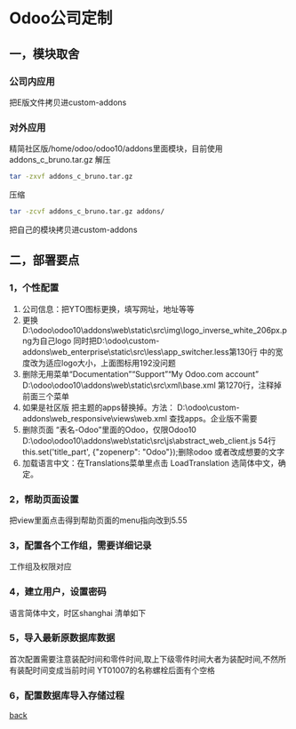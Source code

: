 # Odoo公司定制

## 一，模块取舍
### 公司内应用
把E版文件拷贝进custom-addons

### 对外应用 
精简社区版/home/odoo/odoo10/addons里面模块，目前使用addons_c_bruno.tar.gz
解压
```sh
tar -zxvf addons_c_bruno.tar.gz
```
压缩
```sh
tar -zcvf addons_c_bruno.tar.gz addons/
```
把自己的模块拷贝进custom-addons

## 二，部署要点
### 1，个性配置
1. 公司信息：把YTO图标更换，填写网址，地址等等
2. 更换D:\odoo\odoo10\addons\web\static\src\img\logo_inverse_white_206px.png为自己logo
   同时把D:\odoo\custom-addons\web_enterprise\static\src\less\app_switcher.less第130行 中的宽度改为适应logo大小，上面图标用192没问题
3. 删除无用菜单“Documentation”“Support”“My Odoo.com account”
   D:\odoo\odoo10\addons\web\static\src\xml\base.xml  第1270行，注释掉前面三个菜单
4. 如果是社区版 把主题的apps替换掉。方法： D:\odoo\custom-addons\web_responsive\views\web.xml 查找apps。企业版不需要
5. 删除页面 “表名-Odoo”里面的Odoo，仅限Odoo10
   D:\odoo\odoo10\addons\web\static\src\js\abstract_web_client.js    54行
   this.set('title_part', {"zopenerp": "Odoo"});删除odoo 或者改成想要的文字
6. 加载语言中文：在Translations菜单里点击 LoadTranslation 选简体中文，确定。

### 2，帮助页面设置
   把view里面点击得到帮助页面的menu指向改到5.55
   
### 3，配置各个工作组，需要详细记录
   工作组及权限对应

### 4，建立用户，设置密码
   语言简体中文，时区shanghai
   清单如下

### 5，导入最新原数据库数据
首次配置需要注意装配时间和零件时间,取上下级零件时间大者为装配时间,不然所有装配时间变成当前时间
YT01007的名称螺栓后面有个空格


### 6，配置数据库导入存储过程




[back](../)